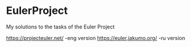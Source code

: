 # EulerProject
My solutions to the tasks of the Euler Project

https://projecteuler.net/ -eng version
https://euler.jakumo.org/ -ru version
